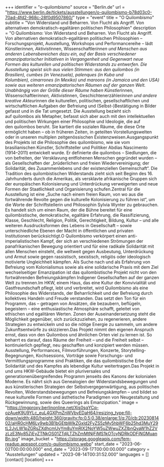 +++
identifier = "o-quilombismo"
source = "Berlin.de"
url = "https://www.berlin.de/tickets/ausstellungen/o-quilombismo-b78d03c0-70ad-4fd2-968c-28f0d9507860/"
type = "event"
title = "O Quilombismo"
subtitle = "Von Widerstand und Beharren. Von Flucht als Angriff. Von alternativen demokratisch-egalitären politischen Philosophien"
description = "O Quilombismo: Von Widerstand und Beharren. Von Flucht als Angriff. Von alternativen demokratisch-egalitären politischen Philosophien – Forschungsprojekt, Ausstellung, Workshops und Performancereihe – lädt Künstler*innen, Aktivist*innen, Wissenschaftler*innen und Menschen aus anderen Lebensbereichen dazu ein, auf der Basis verschiedener emanzipatorischer Initiativen in Vergangenheit und Gegenwart neue Formen des kulturellen und politischen Widerstands zu entwerfen. Die Ausstellung speist sich aus vielen Stimmen: aus den quilombos (in Brasilien), cumbes (in Venezuela), palenques (in Kuba und Kolumbien), cimarrones (in Mexiko) und maroons (in Jamaica und den USA) sowie aus weiteren emanzipatorischen Räumen auf der ganzen Welt. Unabhängig von der Größe dieser Räume haben Künstler*innen, Wissenschaftler*innen, Aktivist*innen, Geschichtenerzähler*innen und andere kreative Akteur*innen die kulturellen, politischen, gesellschaftlichen und wirtschaftlichen Aufgaben der Befreiung und (Selbst-)Bestätigung in Bilder gefasst und in die Tat umgesetzt. Die Ausstellung bezieht sich auf quilombos als Metapher, befasst sich aber auch mit den intellektuellen und politischen Wirkungen einer Philosophie und Ideologie, die auf den quilombos beruht. Sie kartiert die sozialen Räume, die diese Orte ermöglicht haben – ob in früheren Zeiten, in geteilten Vorstellungswelten oder in unseren multiplen zeitgenössischen Existenzweisen.Ausgangspunkt des Projekts ist die Philosophie des quilombismo, wie sie vom brasilianischen Künstler, Schriftsteller und Politiker Abdias Nascimento (1914–2011) entwickelt wurde. Er definierte die quilombos – Siedlungen, die von befreiten, der Versklavung entflohenen Menschen gegründet wurden – als Gesellschaften der „brüderlichen und freien Wiedervereinigung; der Solidarität, des Zusammenlebens und der existenziellen Gemeinschaft“. Die Tradition des quilombistischen Widerstands zieht sich seit Beginn des 16. Jahrhunderts durch die Amerikas, als versklavte afrikanische Gruppen sich der europäischen Kolonisierung und Unterdrückung verweigerten und neue Formen der Staatlichkeit und Organisierung schufen.Zentral für die Ausstellung ist eine „Suche nach einem freien Raum, von wo aus die fortwährende Revolte gegen die kulturelle Kolonisierung zu führen ist“, um die Worte der Schriftstellerin und Philosophin Sylvia Wynter zu gebrauchen. Es handelt sich um einen Raum, der die Bühne bereitet für eine quilombistische, demokratische, egalitäre Erfahrung, die Rassifizierung, Klasse, Geschlecht, Religion, Politik, Gerechtigkeit, Bildung, Kultur – und alle weiteren Ausdrucksformen des Lebens in Gesellschaft – sowie unterschiedliche Ebenen der Macht in öffentlichen und privaten Institutionen berücksichtigt.O Quilombismo verkörpert einen anti-imperialistischen Kampf, der sich an verschiedenen Strömungen der panafrikanischen Bewegung orientiert und für eine radikale Solidarität mit allen Menschen einsteht, die weltweit gegen Ausbeutung, Unterdrückung und Armut sowie gegen rassistisch, sexistisch, religiös oder ideologisch motivierte Ungleichheit kämpfen. Als Suche nach und als Erfahrung von Befreiung vom Kolonialismus sowie als eine solidarische Praxis mit dem Ziel wechselseitiger Emanzipation ist das quilombistische Projekt nicht von den fortwährenden Befreiungskämpfen Indigener Gesellschaften auf der ganzen Welt zu trennen.Im HKW, einem Haus, das eine Kultur der Konvivialität und Gastfreundschaft pflegt, lebt und verbreitet, wird Quilombismo als eine Philosophie des Widerstands, der Beharrlichkeit und der Befreiung durch kollektives Handeln und Freude verstanden. Das setzt den Ton für ein Programm, das – getragen von Ansätzen, die bezaubern, beflügeln, begeistern – eine enthusiastische Atmosphäre schafft, geleitet von ethischen und egalitären Werten. Zonen der Auseinandersetzung steht die Möglichkeit gegenüber, sich zurückzuziehen, zu regenerieren, andere Strategien zu entwickeln und so die nötige Energie zu sammeln, um andere Zukunftsentwürfe zu skizzieren.Das Projekt nimmt den eigenen Anspruch ernst, dass von den Quilombos und ähnlichen Orten viel zu lernen ist. So beharrt es darauf, dass Räume der Freiheit – und die Freiheit selbst – kontinuierlich gepflegt, neu geschaffen und konzipiert werden müssen. Ausstellung, Performances, Filmvorführungen, Konzerte, Storytelling-Begegnungen, Kochsessions, Vorträge sowie Forschungs- und Vermittlungsprogramme sind Praktiken, die das quilombistische Erbe der Solidarität und des Kampfes als lebendige Kultur weitertragen.Das Projekt in und ums HKW-Gebäude bietet ein pluriversales und generationenübergreifendes Programm jenseits des Kanons der kolonialen Moderne. Es nährt sich aus Genealogien der Widerstandsbewegungen und aus künstlerischen Strategien der Selbstvergegenwärtigung, aus politischen Revolten, Widerstandsbewegungen und Befreiungskämpfen – und bildet so neue kulturelle Formen und ästhetische Paradigmen von Neugestaltung und Rückgewinnung, sowie des Queerings als Emanzipation."
image = "https://imgproxy.berlinonline.net/Xis0sqYCq-ozAueK9U9YLc_euL4GXPmZnWVbvEDaH64/resizing_type:fill-down/width:480/height:360/gravity:fp:0.5:0.38/enlarge:1/q:70/cb:2023081402/aHR0cHM6Ly9wb3B1bGEtbWlkZGxld2FyZS5zMy5hbWF6b25hd3MuY29tL2JvLW1pZGRsZXdhcmUvYm8uYmRlX2NoYW5uZWwuZXZlbnQvaW1hZ2VzLzE3Ny85ZjEyZTNkOS01ZTdjLTZhZmMtNjFiMS1kOTcyNDRkODFjNGMuanBn.jpg"
image_bucket = "https://storage.googleapis.com/fem-readup.appspot.com/o-quilombismo.webp"
start_date = "2023-06-02T00:00:00.000"
end_date = "2023-09-17T00:00:00.000"
category = "Ausstellungen"
updated = "2023-08-14T00:31:52.000"
languages = []
[contact]
[location]
+++